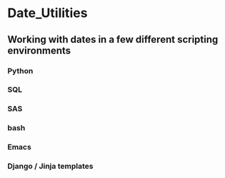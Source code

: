 # Date_Utilities

## Working with dates in a few different scripting environments
### Python
### SQL
### SAS
### bash
### Emacs
### Django / Jinja templates

